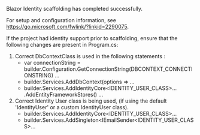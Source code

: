 Blazor Identity scaffolding has completed successfully.

For setup and configuration information, see https://go.microsoft.com/fwlink/?linkid=2290075.

If the project had identity support prior to scaffolding, ensure that the following changes are present in Program.cs:
1. Correct DbContextClass is used in the following statements :
    - var connectionString = builder.Configuration.GetConnectionString(DBCONTEXT_CONNECTIONSTRING) ...
    - builder.Services.AddDbContext<DBCONTEXT>(options => ...
    - builder.Services.AddIdentityCore<IDENTITY_USER_CLASS>...
        .AddEntityFrameworkStores<DBCONTEXT>() ...
2. Correct Identity User class is being used, (if using the default 'IdentityUser' or a custom IdentityUser class).
    - builder.Services.AddIdentityCore<IDENTITY_USER_CLASS>...
    - builder.Services.AddSingleton<IEmailSender<IDENTITY_USER_CLASS>...
